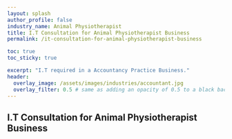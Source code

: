 ```yaml
---
layout: splash 
author_profile: false 
industry_name: Animal Physiotherapist
title: I.T Consultation for Animal Physiotherapist Business
permalink: /it-consultation-for-animal-physiotherapist-business

toc: true
toc_sticky: true

excerpt: "I.T required in a Accountancy Practice Business."
header:
  overlay_image: /assets/images/industries/accountant.jpg
  overlay_filter: 0.5 # same as adding an opacity of 0.5 to a black background
---
```


## I.T Consultation for Animal Physiotherapist Business